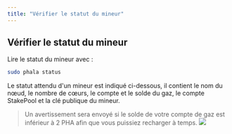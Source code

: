 ```yaml
---
title: "Vérifier le statut du mineur"
---
```


## Vérifier le statut du mineur

Lire le statut du mineur avec :


```bash
sudo phala status
```

Le statut attendu d'un mineur est indiqué ci-dessous, il contient le nom du nœud, le nombre de cœurs, le compte et le solde du gaz, le compte StakePool et la clé publique du mineur.
> Un avertissement sera envoyé si le solde de votre compte de gaz est inférieur à 2 PHA afin que vous puissiez recharger à temps.
    ![](/images/docs/khala-mining/2-3-1.png)

